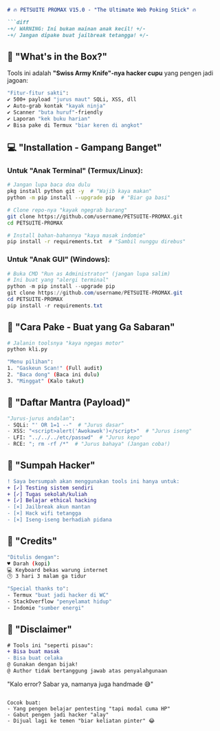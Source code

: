 ```markdown
# 🔥 PETSUITE PROMAX V15.0 - "The Ultimate Web Poking Stick" 🔥

```diff
-+/ WARNING: Ini bukan mainan anak kecil! +/-
-+/ Jangan dipake buat jailbreak tetangga! +/-
```

## 🧰 "What's in the Box?"

Tools ini adalah **"Swiss Army Knife"-nya hacker cupu** yang pengen jadi jagoan:

```bash
"Fitur-fitur sakti":
✔️ 500+ payload "jurus maut" SQLi, XSS, dll
✔️ Auto-grab kontak "kayak ninja"
✔️ Scanner "buta huruf"-friendly
✔️ Laporan "kek buku harian"
✔️ Bisa pake di Termux "biar keren di angkot"
```

## 💻 "Installation - Gampang Banget"

### Untuk "Anak Terminal" (Termux/Linux):

```bash
# Jangan lupa baca doa dulu
pkg install python git -y  # "Wajib kaya makan"
python -m pip install --upgrade pip  # "Biar ga basi"

# Clone repo-nya "kayak ngegrab barang"
git clone https://github.com/username/PETSUITE-PROMAX.git
cd PETSUITE-PROMAX

# Install bahan-bahannya "kaya masak indomie"
pip install -r requirements.txt  # "Sambil nunggu direbus"
```

### Untuk "Anak GUI" (Windows):

```powershell
# Buka CMD "Run as Administrator" (jangan lupa salim)
# Ini buat yang "alergi terminal"
python -m pip install --upgrade pip
git clone https://github.com/username/PETSUITE-PROMAX.git
cd PETSUITE-PROMAX
pip install -r requirements.txt
```

## 🚀 "Cara Pake - Buat yang Ga Sabaran"

```bash
# Jalanin toolsnya "kaya ngegas motor"
python kli.py

"Menu pilihan":
1. "Gaskeun Scan!" (Full audit)
2. "Baca dong" (Baca ini dulu)
3. "Minggat" (Kalo takut)
```

## 🧙 "Daftar Mantra (Payload)"

```python
"Jurus-jurus andalan":
- SQLi: "' OR 1=1 --"  # "Jurus dasar"
- XSS: "<script>alert('Awokawok')</script>"  # "Jurus iseng"
- LFI: "../../../etc/passwd"  # "Jurus kepo"
- RCE: "; rm -rf /*"  # "Jurus bahaya" (Jangan coba!)
```

## 📜 "Sumpah Hacker"

```diff
! Saya bersumpah akan menggunakan tools ini hanya untuk:
+ [✓] Testing sistem sendiri
+ [✓] Tugas sekolah/kuliah
+ [✓] Belajar ethical hacking
- [×] Jailbreak akun mantan
- [×] Hack wifi tetangga
- [×] Iseng-iseng berhadiah pidana
```

## 🌟 "Credits"

```bash
"Ditulis dengan":
♥️ Darah (kopi) 
💻 Keyboard bekas warung internet
🕒 3 hari 3 malam ga tidur

"Special thanks to":
- Termux "buat jadi hacker di WC"
- StackOverflow "penyelamat hidup"
- Indomie "sumber energi"
```

## 📍 "Disclaimer"

```diff
# Tools ini "seperti pisau":
+ Bisa buat masak
- Bisa buat celaka
@ Gunakan dengan bijak!
@ Author tidak bertanggung jawab atas penyalahgunaan
```

"Kalo error? Sabar ya, namanya juga handmade 😅"
``` 

Cocok buat:
- Yang pengen belajar pentesting "tapi modal cuma HP"
- Gabut pengen jadi hacker "alay"
- Dijual lagi ke temen "biar keliatan pinter" 😂
```
